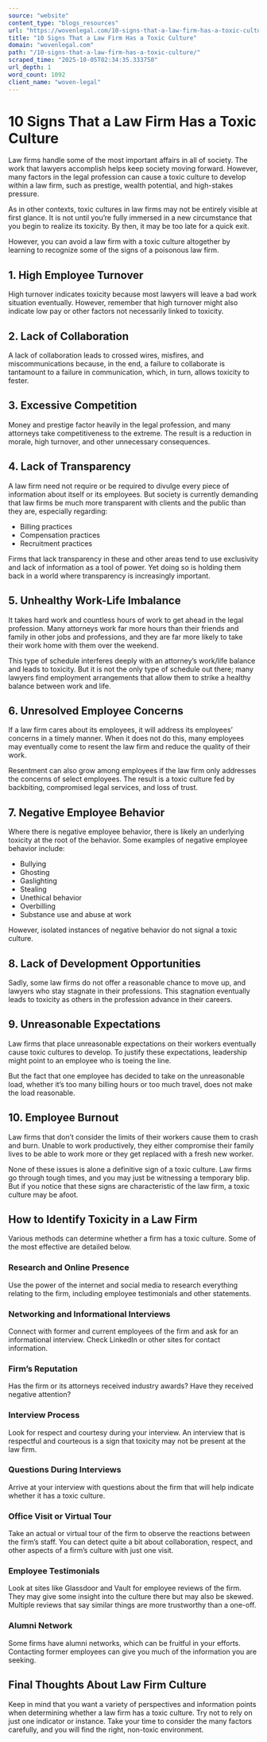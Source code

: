 ```yaml
---
source: "website"
content_type: "blogs_resources"
url: "https://wovenlegal.com/10-signs-that-a-law-firm-has-a-toxic-culture/"
title: "10 Signs That a Law Firm Has a Toxic Culture"
domain: "wovenlegal.com"
path: "/10-signs-that-a-law-firm-has-a-toxic-culture/"
scraped_time: "2025-10-05T02:34:35.333750"
url_depth: 1
word_count: 1092
client_name: "woven-legal"
---
```


# 10 Signs That a Law Firm Has a Toxic Culture

Law firms handle some of the most important affairs in all of society. The work that lawyers accomplish helps keep society moving forward. However, many factors in the legal profession can cause a toxic culture to develop within a law firm, such as prestige, wealth potential, and high-stakes pressure.

As in other contexts, toxic cultures in law firms may not be entirely visible at first glance. It is not until you’re fully immersed in a new circumstance that you begin to realize its toxicity. By then, it may be too late for a quick exit.

However, you can avoid a law firm with a toxic culture altogether by learning to recognize some of the signs of a poisonous law firm.

## 1. High Employee Turnover

High turnover indicates toxicity because most lawyers will leave a bad work situation eventually. However, remember that high turnover might also indicate low pay or other factors not necessarily linked to toxicity.

## 2. Lack of Collaboration

A lack of collaboration leads to crossed wires, misfires, and miscommunications because, in the end, a failure to collaborate is tantamount to a failure in communication, which, in turn, allows toxicity to fester.

## 3. Excessive Competition

Money and prestige factor heavily in the legal profession, and many attorneys take competitiveness to the extreme. The result is a reduction in morale, high turnover, and other unnecessary consequences.

## 4. Lack of Transparency

A law firm need not require or be required to divulge every piece of information about itself or its employees. But society is currently demanding that law firms be much more transparent with clients and the public than they are, especially regarding:

* Billing practices
* Compensation practices
* Recruitment practices

Firms that lack transparency in these and other areas tend to use exclusivity and lack of information as a tool of power. Yet doing so is holding them back in a world where transparency is increasingly important.

## 5. Unhealthy Work-Life Imbalance

It takes hard work and countless hours of work to get ahead in the legal profession. Many attorneys work far more hours than their friends and family in other jobs and professions, and they are far more likely to take their work home with them over the weekend.

This type of schedule interferes deeply with an attorney’s work/life balance and leads to toxicity. But it is not the only type of schedule out there; many lawyers find employment arrangements that allow them to strike a healthy balance between work and life.

## 6. Unresolved Employee Concerns

If a law firm cares about its employees, it will address its employees’ concerns in a timely manner. When it does not do this, many employees may eventually come to resent the law firm and reduce the quality of their work.

Resentment can also grow among employees if the law firm only addresses the concerns of select employees. The result is a toxic culture fed by backbiting, compromised legal services, and loss of trust.

## 7. Negative Employee Behavior

Where there is negative employee behavior, there is likely an underlying toxicity at the root of the behavior. Some examples of negative employee behavior include:

* Bullying
* Ghosting
* Gaslighting
* Stealing
* Unethical behavior
* Overbilling
* Substance use and abuse at work

However, isolated instances of negative behavior do not signal a toxic culture.

## 8. Lack of Development Opportunities

Sadly, some law firms do not offer a reasonable chance to move up, and lawyers who stay stagnate in their professions. This stagnation eventually leads to toxicity as others in the profession advance in their careers.

## 9. Unreasonable Expectations

Law firms that place unreasonable expectations on their workers eventually cause toxic cultures to develop. To justify these expectations, leadership might point to an employee who is toeing the line.

But the fact that one employee has decided to take on the unreasonable load, whether it’s too many billing hours or too much travel, does not make the load reasonable.

## 10. Employee Burnout

Law firms that don’t consider the limits of their workers cause them to crash and burn. Unable to work productively, they either compromise their family lives to be able to work more or they get replaced with a fresh new worker.

None of these issues is alone a definitive sign of a toxic culture. Law firms go through tough times, and you may just be witnessing a temporary blip. But if you notice that these signs are characteristic of the law firm, a toxic culture may be afoot.

## How to Identify Toxicity in a Law Firm

Various methods can determine whether a firm has a toxic culture. Some of the most effective are detailed below.

### Research and Online Presence

Use the power of the internet and social media to research everything relating to the firm, including employee testimonials and other statements.

### Networking and Informational Interviews

Connect with former and current employees of the firm and ask for an informational interview. Check LinkedIn or other sites for contact information.

### Firm’s Reputation

Has the firm or its attorneys received industry awards? Have they received negative attention?

### Interview Process

Look for respect and courtesy during your interview. An interview that is respectful and courteous is a sign that toxicity may not be present at the law firm.

### Questions During Interviews

Arrive at your interview with questions about the firm that will help indicate whether it has a toxic culture.

### Office Visit or Virtual Tour

Take an actual or virtual tour of the firm to observe the reactions between the firm’s staff. You can detect quite a bit about collaboration, respect, and other aspects of a firm’s culture with just one visit.

### Employee Testimonials

Look at sites like Glassdoor and Vault for employee reviews of the firm. They may give some insight into the culture there but may also be skewed. Multiple reviews that say similar things are more trustworthy than a one-off.

### Alumni Network

Some firms have alumni networks, which can be fruitful in your efforts. Contacting former employees can give you much of the information you are seeking.

## Final Thoughts About Law Firm Culture

Keep in mind that you want a variety of perspectives and information points when determining whether a law firm has a toxic culture. Try not to rely on just one indicator or instance. Take your time to consider the many factors carefully, and you will find the right, non-toxic environment.